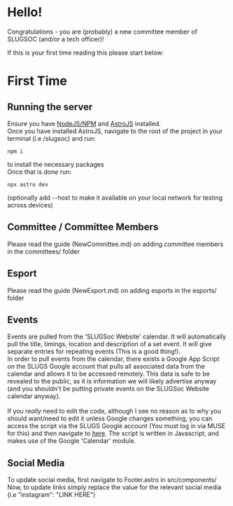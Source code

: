 # Hello!
Congratulations - you are (probably) a new committee member of SLUGSOC (and/or a tech officer)!

If this is your first time reading this please start below:
# First Time
## Running the server
Ensure you have [NodeJS/NPM](https://docs.npmjs.com/downloading-and-installing-node-js-and-npm) and [AstroJS](https://astro.build/) installed. <br/>
Once you have installed AstroJS, navigate to the root of the project in your terminal (i.e <folder>/slugsoc) and run:
```
npm i
```
to install the necessary packages<br />
Once that is done run:
```
npx astro dev
```
(optionally add --host to make it available on your local network for testing across devices)

## Committee / Committee Members
Please read the guide (NewCommittee.md) on adding committee members in the committees/ folder
## Esport
Please read the guide (NewEsport.md) on adding esports in the esports/ folder
## Events
Events are pulled from the 'SLUGSoc Website' calendar. It will automatically pull the title, timings, location and description of a set event. It will give separate entries for repeating events (This is a good thing!).<br/>
In order to pull events from the calendar, there exists a Google App Script on the SLUGS Google account that pulls all associated data from the calendar and allows it to be accessed remotely. This data is safe to be revealed to the public, as it is information we will likely advertise anyway (and you shouldn't be putting private events on the SLUGSoc Website calendar anyway). 
<br/><br/>
If you *really* need to edit the code, although I see no reason as to why you should want/need to edit it unless Google changes something, you can access the script via the SLUGS Google account (You must log in via MUSE for this) and then navigate to [here](https://developers.google.com/apps-script). The script is written in Javascript, and makes use of the Google 'Calendar' module.

## Social Media
To update social media, first navigate to Footer.astro in src/components/<br/>
Now, to update links simply replace the value for the relevant social media (i.e "instagram": "LINK HERE")